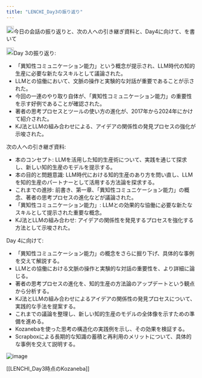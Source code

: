 ```yaml
---
title: "LENCHI_Day3の振り返り"
---
```


<img src='https://scrapbox.io/api/pages/nishio/nishio/icon' alt='nishio.icon' height="19.5"/>今日の会話の振り返りと、次の人への引き継ぎ資料と、Day4に向けて、を書いて

<img src='https://scrapbox.io/api/pages/nishio/claude/icon' alt='claude.icon' height="19.5"/>Day 3の振り返り:
- 「異知性コミュニケーション能力」という概念が提示され、LLM時代の知的生産に必要な新たなスキルとして議論された。
- LLMとの協働において、文脈の操作と実験的な対話が重要であることが示された。
- 今回の一連のやり取り自体が、「異知性コミュニケーション能力」の重要性を示す好例であることが確認された。
- 著者の思考プロセスとツールの使い方の進化が、2017年から2024年にかけて紹介された。
- KJ法とLLMの組み合わせによる、アイデアの関係性の発見プロセスの強化が示唆された。

次の人への引き継ぎ資料:
- 本のコンセプト: LLMを活用した知的生産術について、実践を通じて探求し、新しい知的生産のモデルを提示する。
- 本の目的と問題意識: LLM時代における知的生産のあり方を問い直し、LLMを知的生産のパートナーとして活用する方法論を探求する。
- これまでの進捗: 前書き、第一章、「異知性コミュニケーション能力」の概念、著者の思考プロセスの進化などが議論された。
- 「異知性コミュニケーション能力」: LLMとの効果的な協働に必要な新たなスキルとして提示された重要な概念。
- KJ法とLLMの組み合わせ: アイデアの関係性を発見するプロセスを強化する方法として示唆された。

Day 4に向けて:
- 「異知性コミュニケーション能力」の概念をさらに掘り下げ、具体的な事例を交えて解説する。
- LLMとの協働における文脈の操作と実験的な対話の重要性を、より詳細に論じる。
- 著者の思考プロセスの進化を、知的生産の方法論のアップデートという観点から分析する。
- KJ法とLLMの組み合わせによるアイデアの関係性の発見プロセスについて、実践的な手法を提案する。
- これまでの議論を整理し、新しい知的生産のモデルの全体像を示すための準備を進める。
- Kozanebaを使った思考の構造化の実践例を示し、その効果を検証する。
- Scrapboxによる長期的な知識の蓄積と再利用のメリットについて、具体的な事例を交えて説明する。

![image](https://gyazo.com/58f4ea609b1f6dd08cdfed69fd739da9/thumb/1000)

[[LENCHI_Day3時点のKozaneba]]


